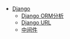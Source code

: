 * [Django](/notes/django/)
	* [Django ORM分析](/notes/django/Django_ORM分析.md "Django ORM分析")
	* [Django URL](/notes/django/Django_URL.md "Django URL")
	* [中间件](/notes/django/中间件.md "中间件")
